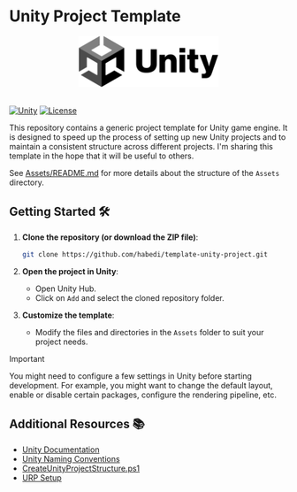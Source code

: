 # Unity Project Template

<div align="center">
  <picture>
    <source media="(prefers-color-scheme: light)" srcset="Assets/UI/Images/unity_logo.svg">
    <source media="(prefers-color-scheme: dark)" srcset="Assets/UI/Images/unity_logo.svg">
    <img alt="Unity logo" src="Assets/UI/Images/unity_logo.svg" height="50%" width="50%">
  </picture>
</div>
<br>

[![Unity](https://img.shields.io/badge/Unity-2021.2%2B-green)](https://unity.com)
[![License](https://img.shields.io/badge/License-MIT-green)](https://github.com/habedi/template-unity-project/blob/main/LICENSE)

This repository contains a generic project template for Unity game engine.
It is designed to speed up the process of setting up
new Unity projects and to maintain a consistent structure across different projects.
I'm sharing this template in the hope that it will be useful to others.

See [Assets/README.md](Assets/README.md) for more details about the structure of the `Assets` directory.

## Getting Started 🛠️

1. **Clone the repository (or download the ZIP file)**:
    ```sh
    git clone https://github.com/habedi/template-unity-project.git
    ```

2. **Open the project in Unity**:
    - Open Unity Hub.
    - Click on `Add` and select the cloned repository folder.

3. **Customize the template**:
    - Modify the files and directories in the `Assets` folder to suit your project needs.

> [!IMPORTANT]
> You might need to configure a few settings in Unity before starting development. 
> For example, you might want to change the default layout, enable or disable certain packages, configure the rendering pipeline, etc.

## Additional Resources 📚

- [Unity Documentation](https://docs.unity3d.com/Manual/index.html)
- [Unity Naming Conventions](https://gist.github.com/habedi/daa01be223c940cd3e59e197143275c1)
- [CreateUnityProjectStructure.ps1](https://gist.github.com/habedi/c6bbe3cd3351c32c592a19314cf34e14)
- [URP Setup](https://docs.unity3d.com/Packages/com.unity.render-pipelines.universal@7.1/manual/InstallURPIntoAProject.html)

